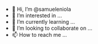 - 👋 Hi, I’m @samueleniola
- 👀 I’m interested in ...
- 🌱 I’m currently learning ...
- 💞️ I’m looking to collaborate on ...
- 📫 How to reach me ...

<!---
samueleniola/samueleniola is a ✨ special ✨ repository because its `README.md` (this file) appears on your GitHub profile.
You can click the Preview link to take a look at your changes.
--->
